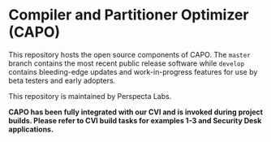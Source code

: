 # Compiler and Partitioner Optimizer (CAPO)
This repository hosts the open source components of CAPO. The `master` branch contains the most recent public release software while `develop` contains bleeding-edge updates and work-in-progress features for use by beta testers and early adopters.

This repository is maintained by Perspecta Labs.

<b> CAPO has been fully integrated with our CVI and is invoked during project builds. Please refer to CVI build tasks for examples 1-3 and Security Desk applications.</b>
